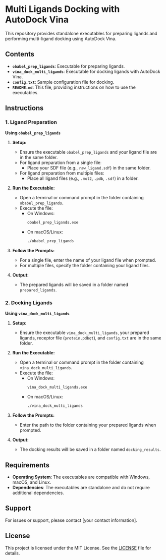 # Multi Ligands Docking with AutoDock Vina

This repository provides standalone executables for preparing ligands and performing multi-ligand docking using AutoDock Vina.

## Contents

- **`obabel_prep_ligands`**: Executable for preparing ligands.
- **`vina_dock_multi_ligands`**: Executable for docking ligands with AutoDock Vina.
- **`config.txt`**: Sample configuration file for docking.
- **`README.md`**: This file, providing instructions on how to use the executables.

## Instructions

### 1. Ligand Preparation

**Using `obabel_prep_ligands`**

1. **Setup:**
   - Ensure the executable `obabel_prep_ligands` and your ligand file are in the same folder.
   - For ligand preparation from a single file:
     - Place your SDF file (e.g., `raw_ligand.sdf`) in the same folder.
   - For ligand preparation from multiple files:
     - Place all ligand files (e.g., `.mol2`, `.pdb`, `.sdf`) in a folder.

2. **Run the Executable:**
   - Open a terminal or command prompt in the folder containing `obabel_prep_ligands`.
   - Execute the file:
     - On Windows:
       ```bash
       obabel_prep_ligands.exe
       ```
     - On macOS/Linux:
       ```bash
       ./obabel_prep_ligands
       ```

3. **Follow the Prompts:**
   - For a single file, enter the name of your ligand file when prompted.
   - For multiple files, specify the folder containing your ligand files.

4. **Output:**
   - The prepared ligands will be saved in a folder named `prepared_ligands`.

### 2. Docking Ligands

**Using `vina_dock_multi_ligands`**

1. **Setup:**
   - Ensure the executable `vina_dock_multi_ligands`, your prepared ligands, receptor file (`protein.pdbqt`), and `config.txt` are in the same folder.

2. **Run the Executable:**
   - Open a terminal or command prompt in the folder containing `vina_dock_multi_ligands`.
   - Execute the file:
     - On Windows:
       ```bash
       vina_dock_multi_ligands.exe
       ```
     - On macOS/Linux:
       ```bash
       ./vina_dock_multi_ligands
       ```

3. **Follow the Prompts:**
   - Enter the path to the folder containing your prepared ligands when prompted.

4. **Output:**
   - The docking results will be saved in a folder named `docking_results`.

## Requirements

- **Operating System**: The executables are compatible with Windows, macOS, and Linux.
- **Dependencies**: The executables are standalone and do not require additional dependencies.

## Support

For issues or support, please contact [your contact information].

## License

This project is licensed under the MIT License. See the [LICENSE](LICENSE) file for details.
